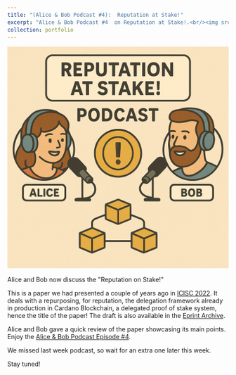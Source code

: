```yaml
---
title: "(Alice & Bob Podcast #4):  Reputation at Stake!"
excerpt: "Alice & Bob Podcast #4  on Reputation at Stake!.<br/><img src='/images/portfolio/2025-07-08/episode-four.png' width='500'>"
collection: portfolio
---
```


![](/images/portfolio/2025-07-08/episode-four.png)

Alice and Bob now discuss the "Reputation on Stake!" 

This is a paper we had presented a couple of years ago in [ICISC 2022](https://dl.acm.org/doi/10.1007/978-3-031-29371-9_10). It deals with a repurposing, for reputation, the delegation framework already in production in Cardano Blockchain, a delegated proof of stake system, hence the title of the paper! The draft is also available in the [Eprint Archive](https://eprint.iacr.org/2021/1165.pdf).


Alice and Bob gave a quick review of the paper showcasing its main points. Enjoy the [Alice & Bob Podcast Episode #4](https://youtu.be/K03ddjFLX1s).

We missed last week podcast, so wait for an extra one later this week.


Stay tuned!






